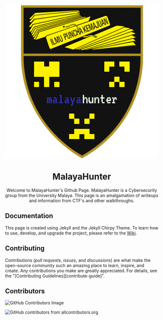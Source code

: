 <div align="center">

  ![MalayaHunter Logo](/assets/img/favicons/android-chrome-512x512.png)
  
  # MalayaHunter

Welcome to MalayaHunter's Github Page. MalayaHunter is a Cybersecurity group from the University Malaya. This page is an amalgamation of writeups and information from CTF's and other walkthroughs. 
</div>

## Documentation

This page is created using Jekyll and the Jekyll Chirpy Theme. To learn how to use, develop, and upgrade the project, please refer to the [Wiki][wiki].

## Contributing

Contributions (_pull requests_, _issues_, and _discussions_) are what make the open-source community such an amazing place
to learn, inspire, and create. Any contributions you make are greatly appreciated.
For details, see the "[Contributing Guidelines][contribute-guide]".

## Contributors


![GitHub Contributors Image](https://contrib.rocks/image?repo=um-csnet/malayahunter)


![GitHub contributors from allcontributors.org](https://img.shields.io/github/contributors/um-csnet/malayahunter)

[wiki]: https://github.com/cotes2020/jekyll-theme-chirpy/wiki
